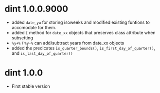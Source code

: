 # dint 1.0.0.9000

* added `date_yw` for storing isoweeks and modified existing funtions to 
  accomodate for them.
* added `[` method for `date_xx` objects that preserves class attribute when
  subsetting
* `%y+%` / `%y-%` can add/subtract years from date_xx objects
* added the predicates `is_quarter_bounds()`, `is_first_day_of_quarter()`, 
  and `is_last_day_of_quarter()`




# dint 1.0.0

* First stable version
